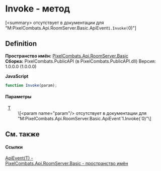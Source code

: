 # Invoke - метод


\[&lt;summary&gt; отсутствует в документации для "M:PixelCombats.Api.RoomServer.Basic.ApiEvent`1.Invoke(`0)"\]



## Definition
**Пространство имён:** <a href="299769b5-0515-f682-c4bd-afa5af18175d">PixelCombats.Api.RoomServer.Basic</a>  
**Сборка:** PixelCombats.PublicAPI (в PixelCombats.PublicAPI.dll) Версия: 1.0.0.0 (1.0.0.0)

**JavaScript**
``` JavaScript
function Invoke(param);
```



#### Параметры
<dl><dt>  <a href="09cd41c4-e05d-d749-d641-73ffdf39afc5">T</a></dt><dd>\[&lt;param name="param"/&gt; отсутствует в документации для "M:PixelCombats.Api.RoomServer.Basic.ApiEvent`1.Invoke(`0)"\]</dd></dl>

## См. также


#### Ссылки
<a href="09cd41c4-e05d-d749-d641-73ffdf39afc5">ApiEvent(T) - </a>  
<a href="299769b5-0515-f682-c4bd-afa5af18175d">PixelCombats.Api.RoomServer.Basic - пространство имён</a>  
